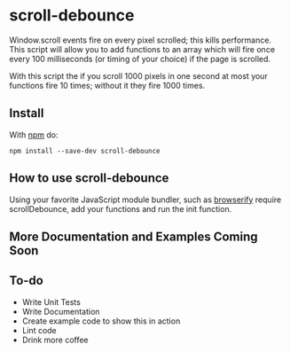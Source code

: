 # scroll-debounce

Window.scroll events fire on every pixel scrolled; this kills performance. This script will allow you to add functions to an array which will fire once every 100 milliseconds (or timing of your choice) if the page is scrolled.

With this script the if you scroll 1000 pixels in one second at most your functions fire 10 times; without it they fire 1000 times.


## Install

With [npm](https://www.npmjs.com/) do:

```
npm install --save-dev scroll-debounce
```

## How to use scroll-debounce

Using your favorite JavaScript module bundler, such as [browserify](http://browserify.org/) require scrollDebounce, add your functions and run the init function.


## More Documentation and Examples Coming Soon


## To-do
* Write Unit Tests
* Write Documentation
* Create example code to show this in action
* Lint code
* Drink more coffee